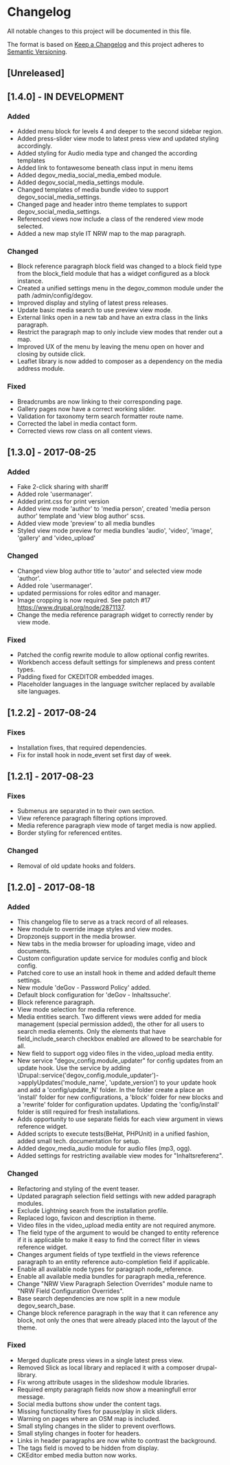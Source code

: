 # Changelog
All notable changes to this project will be documented in this file.

The format is based on [Keep a Changelog](http://keepachangelog.com/en/1.0.0/)
and this project adheres to [Semantic Versioning](http://semver.org/spec/v2.0.0.html).

## [Unreleased]

## [1.4.0] - IN DEVELOPMENT
### Added
- Added menu block for levels 4 and deeper to the second sidebar region.
- Added press-slider view mode to latest press view and updated styling accordingly.
- Added styling for Audio media type and changed the according templates
- Added link to fontawesome beneath class input in menu items
- Added degov_media_social_media_embed module.
- Added degov_social_media_settings module.
- Changed templates of media bundle video to support degov_social_media_settings.
- Changed page and header intro theme templates to support degov_social_media_settings.
- Referenced views now include a class of the rendered view mode selected.
- Added a new map style IT NRW map to the map paragraph.

### Changed
- Block reference paragraph block field was changed to a block field type from the
  block_field module that has a widget configured as a block instance.
- Created a unified settings menu in the degov_common module under the path /admin/config/degov.
- Improved display and styling of latest press releases.
- Update basic media search to use preview view mode.
- External links open in a new tab and have an extra class in the links paragraph.
- Restrict the paragraph map to only include view modes that render out a map.
- Improved UX of the menu by leaving the menu open on hover and closing by outside click.
- Leaflet library is now added to composer as a dependency on the media address module.

### Fixed
- Breadcrumbs are now linking to their corresponding page.
- Gallery pages now have a correct working slider.
- Validation for taxonomy term search formatter route name.
- Corrected the label in media contact form.
- Corrected views row class on all content views.

## [1.3.0] - 2017-08-25
### Added
- Fake 2-click sharing with shariff
- Added role 'usermanager'.
- Added print.css for print version
- Added view mode 'author' to 'media person', created 'media person author' template and 'view blog author' scss.
- Added view mode 'preview' to all media bundles
- Styled view mode preview for media bundles 'audio', 'video', 'image', 'gallery' and 'video_upload'

### Changed
- Changed view blog author title to 'autor' and selected view mode 'author'.
- Added role 'usermanager'.
- updated permissions for roles editor and manager.
- Image cropping is now required. See patch #17 https://www.drupal.org/node/2871137.
- Change the media reference paragraph widget to correctly render by view mode.

### Fixed
- Patched the config rewrite module to allow optional config rewrites.
- Workbench access default settings for simplenews and press content types.
- Padding fixed for CKEDITOR embedded images.
- Placeholder languages in the language switcher replaced by available site languages.

## [1.2.2] - 2017-08-24
### Fixes
- Installation fixes, that required dependencies.
- Fix for install hook in node_event set first day of week.

## [1.2.1] - 2017-08-23
### Fixes
- Submenus are separated in to their own section.
- View reference paragraph filtering options improved.
- Media reference paragraph view mode of target media is now applied.
- Border styling for referenced entites.

### Changed
- Removal of old update hooks and folders.

## [1.2.0] - 2017-08-18
### Added
- This changelog file to serve as a track record of all releases.
- New module to override image styles and view modes.
- Dropzonejs support in the media browser.
- New tabs in the media browser for uploading image, video and documents.
- Custom configuration update service for modules config and block config.
- Patched core to use an install hook in theme and added default theme settings.
- New module 'deGov - Password Policy' added.
- Default block configuration for 'deGov - Inhaltssuche'.
- Block reference paragraph.
- View mode selection for media reference.
- Media entities search. Two different views were added for media management 
  (special permission added), the other for all users to search media elements. 
  Only the elements that have field_include_search checkbox enabled are allowed 
  to be searchable for all.
- New field to support ogg video files in the video_upload media entity.
- New service "degov_config.module_updater" for config updates from an update hook.
  Use the service by adding \Drupal::service('degov_config.module_updater')->applyUpdates('module_name', 'update_version')
  to your update hook and add a 'config/update_N' folder. In the folder
  create a place an 'install' folder for new configurations, a 'block' folder
  for new blocks and a 'rewrite' folder for configuration updates.
  Updating the 'config/install' folder is still required for fresh installations.
- Adds opportunity to use separate fields for each view argument in views
  reference widget.
- Added scripts to execute tests(BeHat, PHPUnit) in a unified fashion, added small tech. documentation for setup.
- Added degov_media_audio module for audio files (mp3, ogg).
- Added settings for restricting available view modes for "Inhaltsreferenz".

### Changed
- Refactoring and styling of the event teaser.
- Updated paragraph selection field settings with new added paragraph modules.
- Exclude Lightning search from the installation profile.
- Replaced logo, favicon and description in theme.
- Video files in the video_upload media entity are not required anymore.
- The field type of the argument to would be changed to entity reference if it
  is applicable to make it easy to find the correct filter in views reference widget.
- Changes argument fields of type textfield in the views reference paragraph
  to an entity reference auto-completion field if applicable.
- Enable all available node types for paragraph node_reference.
- Enable all available media bundles for paragraph media_reference.
- Change "NRW View Paragraph Selection Overrides" module name to "NRW Field Configuration Overrides".
- Base search dependencies are now split in a new module degov_search_base.
- Change block reference paragraph in the way that it can reference any block,
  not only the ones that were already placed into the layout of the theme.

### Fixed
- Merged duplicate press views in a single latest press view.
- Removed Slick as local library and replaced it with a composer drupal-library.
- Fix wrong attribute usages in the slideshow module libraries.
- Required empty paragraph fields now show a meaningfull error message.
- Social media buttons show under the content tags.
- Missing functionality fixes for pause/play in slick sliders.
- Warning on pages where an OSM map is included.
- Small styling changes in the slider to prevent overflows.
- Small styling changes in footer for headers.
- Links in header paragraphs are now white to contrast the background.
- The tags field is moved to be hidden from display.
- CKEditor embed media button now works.
